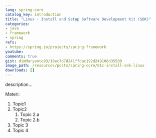 ```yaml
---
lang: spring-core
catalog_key: introduction
title: "Linux - Install and Setup Software Development Kit (SDK)"
categories:
- java
- framework
- spring
refs: 
- https://spring.io/projects/spring-framework
youtube: 
comments: true
gist: dimMaryanto93/18ec7d7d241ffdac192d249106d35500
image_path: /resources/posts/spring-core/01c-install-sdk-linux
downloads: []
---
```



description...

<!--more-->

Materi: 

1. Topic1
2. Topic2
    1. Topic 2.a
    2. Topic 2.b
3. Topic 3
4. Topic 4